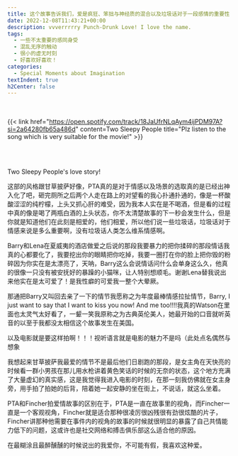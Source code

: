 ```yaml
---
title: 这个故事告诉我们，爱是疯狂、笨拙与神经质的混合以及垃圾话对于一段感情的重要性
date: 2022-12-08T11:43:21+00:00
description: vvverrrrry Punch-Drunk Love! I love the name.
tags:
  - 一些不太重要的感同身受
  - 混乱无序的触动
  - 很小的虚无时刻
  - 好喜欢好喜欢！
categories:
  - Special Moments about Imagination
textIndent: true
h2Center: false
---
```

<br><br/>{{< link href="https://open.spotify.com/track/18JaUfrNLqAym4ijPDM97A?si=2a64280fb65a486d" content=Two Sleepy People title="Plz listen to the song which is very suitable for the movie!" >}}

<br><br/>



Two Sleepy People's love story!

这部的风格跟甘草披萨好像，PTA真的是对于情感以及场景的选取真的是已经出神入化了吧，砸完厕所之后两个人走在路上的对望看的我心扑通扑通的，像是一杯酸酸涩涩的纯柠檬，上头又抓心肝的难受，因为我本人实在是不喝酒，但是看的过程中真的像是喝了两瓶白酒的上头状态，你不太清楚故事的下一秒会发生什么，但是你就是知道他们在此刻是相爱的，他们相爱，所以他们说一些垃圾话，垃圾话对于情感来说是多么重要啊，没有垃圾话人类怎么维系情感啊。

Barry和Lena在夏威夷的酒店做爱之后说的那段我要暴力的把你揉碎的那段情话我真的心都要化了，我要挖出你的眼睛把你吃掉，我要一圈打在你的脸上把你毁的粉碎因为你实在是太漂亮了，天呐，Barry这么会说情话问什么会单身这么久，他真的很像一只没有被安抚好的暴躁的小猫咪，让人特别想顺毛。谢谢Lena替我说出来他实在是太可爱了！是我性癖的可爱我一整个大晕厥。

那通把Barry又叫回去亲了一下的情节我愿称之为年度最棒情感拉扯情节，Barry, I just want to say that I want to kiss you now! And me too!!!!我真的Watson在里面也太灵气太好看了，一颦一笑我原称之为古典英伦美人，她最开始的口音就听英音的以至于我都没太相信这个故事发生在美国。

以及电影就是要这样拍啊！！！视听语言就是电影的魅力不是吗（此处点名偶然与想象

我想起来甘草披萨我最爱的情节不是最后他们日剧跑的那段，是女主角在天快亮的时候看一群小男孩在那儿用水枪讲着黄色笑话的时候的无奈的状态，这个地方充满了大量虚幻的真实感，这是我觉得我进入电影的时刻，在那一刻我仿佛就在女主身旁，用手拍了拍她的后背，陪着她一起安静的坐在街上，不说话，就这么坐着。

PTA和Fincher拍爱情故事的区别在于，PTA是一直在故事里的视角，而Fincher一直是一个客观视角，Fincher就是适合那种很凌厉很凶残很有劲很炫酷的片子，Fincher讲那种他需要在事件内的视角的故事的时候就很明显的暴露了自己共情能力低下的问题，这或许也是社交网络和搏击俱乐部这么适合他的原因。

在最糊涂且最醉醺醺的时候说出的我爱你，不可能有假，我喜欢这种爱。